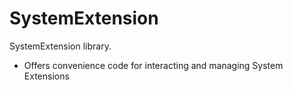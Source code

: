# SystemExtension

SystemExtension library.

- Offers convenience code for interacting and managing System Extensions
